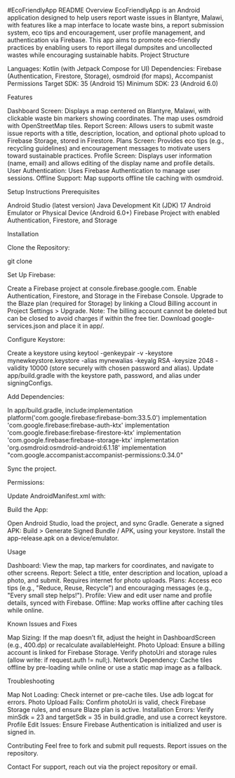 
#EcoFriendlyApp README
Overview
EcoFriendlyApp is an Android application designed to help users report waste issues in Blantyre, Malawi, with features like a map interface to locate waste bins, a report submission system, eco tips and encouragement, user profile management, and authentication via Firebase. This app aims to promote eco-friendly practices by enabling users to report illegal dumpsites and uncollected wastes while encouraging sustainable habits.
Project Structure

Languages: Kotlin (with Jetpack Compose for UI)
Dependencies: Firebase (Authentication, Firestore, Storage), osmdroid (for maps), Accompanist Permissions
Target SDK: 35 (Android 15)
Minimum SDK: 23 (Android 6.0)

Features

Dashboard Screen: Displays a map centered on Blantyre, Malawi, with clickable waste bin markers showing coordinates. The map uses osmdroid with OpenStreetMap tiles.
Report Screen: Allows users to submit waste issue reports with a title, description, location, and optional photo upload to Firebase Storage, stored in Firestore.
Plans Screen: Provides eco tips (e.g., recycling guidelines) and encouragement messages to motivate users toward sustainable practices.
Profile Screen: Displays user information (name, email) and allows editing of the display name and profile details.
User Authentication: Uses Firebase Authentication to manage user sessions.
Offline Support: Map supports offline tile caching with osmdroid.

Setup Instructions
Prerequisites

Android Studio (latest version)
Java Development Kit (JDK) 17
Android Emulator or Physical Device (Android 6.0+)
Firebase Project with enabled Authentication, Firestore, and Storage

Installation

Clone the Repository:

git clone <repository-url> 


Set Up Firebase:

Create a Firebase project at console.firebase.google.com.
Enable Authentication, Firestore, and Storage in the Firebase Console.
Upgrade to the Blaze plan (required for Storage) by linking a Cloud Billing account in Project Settings > Upgrade. Note: The billing account cannot be deleted but can be closed to avoid charges if within the free tier.
Download google-services.json and place it in app/.


Configure Keystore:

Create a keystore using keytool -genkeypair -v -keystore mynewkeystore.keystore -alias mynewalias -keyalg RSA -keysize 2048 -validity 10000 (store securely with chosen password and alias).
Update app/build.gradle with the keystore path, password, and alias under signingConfigs.


Add Dependencies:

In app/build.gradle, include:implementation platform('com.google.firebase:firebase-bom:33.5.0')
implementation 'com.google.firebase:firebase-auth-ktx'
implementation 'com.google.firebase:firebase-firestore-ktx'
implementation 'com.google.firebase:firebase-storage-ktx'
implementation 'org.osmdroid:osmdroid-android:6.1.18'
implementation "com.google.accompanist:accompanist-permissions:0.34.0"


Sync the project.


Permissions:

Update AndroidManifest.xml with:<uses-permission android:name="android.permission.INTERNET" />
<uses-permission android:name="android.permission.WRITE_EXTERNAL_STORAGE" />
<uses-permission android:name="android.permission.READ_EXTERNAL_STORAGE" />




Build the App:

Open Android Studio, load the project, and sync Gradle.
Generate a signed APK: Build > Generate Signed Bundle / APK, using your keystore.
Install the app-release.apk on a device/emulator.



Usage

Dashboard: View the map, tap markers for coordinates, and navigate to other screens.
Report: Select a title, enter description and location, upload a photo, and submit. Requires internet for photo uploads.
Plans: Access eco tips (e.g., "Reduce, Reuse, Recycle") and encouraging messages (e.g., "Every small step helps!").
Profile: View and edit user name and profile details, synced with Firebase.
Offline: Map works offline after caching tiles while online.

Known Issues and Fixes

Map Sizing: If the map doesn’t fit, adjust the height in DashboardScreen (e.g., 400.dp) or recalculate availableHeight.
Photo Upload: Ensure a billing account is linked for Firebase Storage. Verify photoUri and storage rules (allow write: if request.auth != null;).
Network Dependency: Cache tiles offline by pre-loading while online or use a static map image as a fallback.

Troubleshooting

Map Not Loading: Check internet or pre-cache tiles. Use adb logcat for errors.
Photo Upload Fails: Confirm photoUri is valid, check Firebase Storage rules, and ensure Blaze plan is active.
Installation Errors: Verify minSdk = 23 and targetSdk = 35 in build.gradle, and use a correct keystore.
Profile Edit Issues: Ensure Firebase Authentication is initialized and user is signed in.

Contributing
Feel free to fork and submit pull requests. Report issues on the repository.

Contact
For support, reach out via the project repository or email.
